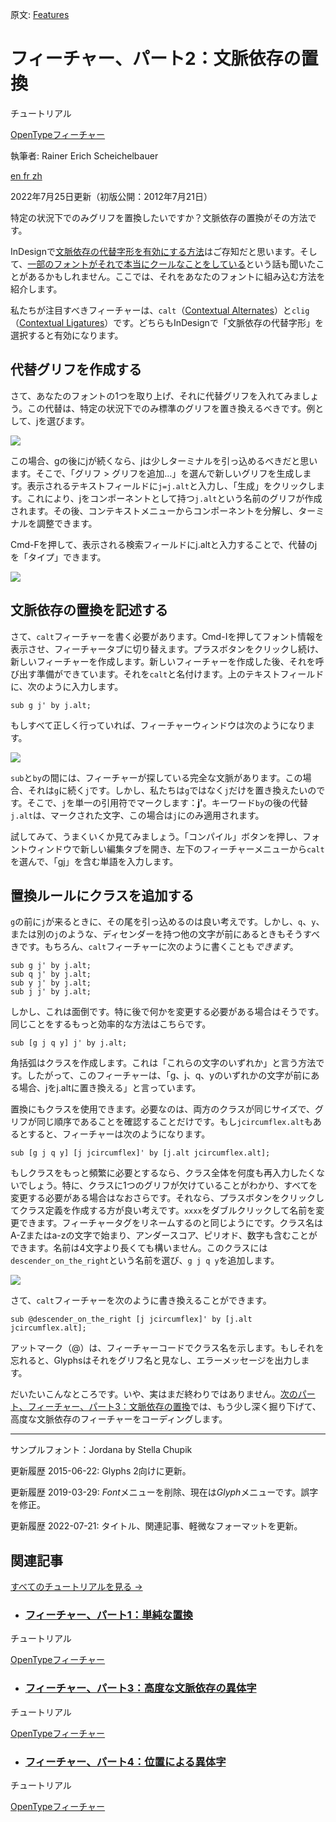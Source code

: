 原文: [Features](https://glyphsapp.com/learn/features-part-2-contextual-substitutions)
# フィーチャー、パート2：文脈依存の置換

チュートリアル

[ OpenTypeフィーチャー ](https://glyphsapp.com/learn?q=opentype+features)

執筆者: Rainer Erich Scheichelbauer

[ en ](https://glyphsapp.com/learn/features-part-2-contextual-substitutions) [ fr ](https://glyphsapp.com/fr/learn/features-part-2-contextual-substitutions) [ zh ](https://glyphsapp.com/zh/learn/features-part-2-contextual-substitutions)

2022年7月25日更新（初版公開：2012年7月21日）

特定の状況下でのみグリフを置換したいですか？文脈依存の置換がその方法です。

InDesignで[文脈依存の代替字形を有効にする方法](http://www.adobe.com/type/opentype/#apps)はご存知だと思います。そして、[一部のフォントがそれで本当にクールなことをしている](http://ilovetypography.com/2011/04/01/engaging-contextuality/)という話も聞いたことがあるかもしれません。ここでは、それをあなたのフォントに組み込む方法を紹介します。

私たちが注目すべきフィーチャーは、`calt`（[Contextual Alternates](http://www.microsoft.com/typography/otspec/features_ae.htm#calt)）と`clig`（[Contextual Ligatures](http://www.microsoft.com/typography/otspec/features_ae.htm#clig)）です。どちらもInDesignで「文脈依存の代替字形」を選択すると有効になります。

## 代替グリフを作成する

さて、あなたのフォントの1つを取り上げ、それに代替グリフを入れてみましょう。この代替は、特定の状況下でのみ標準のグリフを置き換えるべきです。例として、jを選びます。

![](images/calt-jneu.png)

この場合、gの後にjが続くなら、jは少しターミナルを引っ込めるべきだと思います。そこで、「グリフ > グリフを追加…」を選んで新しいグリフを生成します。表示されるテキストフィールドに`j=j.alt`と入力し、「生成」をクリックします。これにより、jをコンポーネントとして持つ`j.alt`という名前のグリフが作成されます。その後、コンテキストメニューからコンポーネントを分解し、ターミナルを調整できます。

Cmd-Fを押して、表示される検索フィールドにj.altと入力することで、代替のjを「タイプ」できます。

![](images/calt-jaltneu.png)

## 文脈依存の置換を記述する

さて、`calt`フィーチャーを書く必要があります。Cmd-Iを押してフォント情報を表示させ、フィーチャータブに切り替えます。プラスボタンをクリックし続け、新しいフィーチャーを作成します。新しいフィーチャーを作成した後、それを呼び出す準備ができています。それを`calt`と名付けます。上のテキストフィールドに、次のように入力します。

```
sub g j' by j.alt;
```

もしすべて正しく行っていれば、フィーチャーウィンドウは次のようになります。

![](images/calt-featureneu.png)

`sub`と`by`の間には、フィーチャーが探している完全な文脈があります。この場合、それは`g`に続く`j`です。しかし、私たちは`g`ではなく`j`だけを置き換えたいのです。そこで、`j`を単一の引用符でマークします：**j'**。キーワード`by`の後の代替`j.alt`は、マークされた文字、この場合は`j`にのみ適用されます。

試してみて、うまくいくか見てみましょう。「コンパイル」ボタンを押し、フォントウィンドウで新しい編集タブを開き、左下のフィーチャーメニューから`calt`を選んで、「gj」を含む単語を入力します。

## 置換ルールにクラスを追加する

`g`の前に`j`が来るときに、その尾を引っ込めるのは良い考えです。しかし、`q`、`y`、または別の`j`のような、ディセンダーを持つ他の文字が前にあるときもそうすべきです。もちろん、`calt`フィーチャーに次のように書くことも*できます*。
```
sub g j' by j.alt;
sub q j' by j.alt;
sub y j' by j.alt;
sub j j' by j.alt;
```
しかし、これは面倒です。特に後で何かを変更する必要がある場合はそうです。同じことをするもっと効率的な方法はこちらです。
```
sub [g j q y] j' by j.alt;
```
角括弧はクラスを作成します。これは「これらの文字のいずれか」と言う方法です。したがって、このフィーチャーは、「g、j、q、yのいずれかの文字が前にある場合、jをj.altに置き換える」と言っています。

置換にもクラスを使用できます。必要なのは、両方のクラスが同じサイズで、グリフが同じ順序であることを確認することだけです。もし`jcircumflex.alt`もあるとすると、フィーチャーは次のようになります。
```
sub [g j q y] [j jcircumflex]' by [j.alt jcircumflex.alt];
```
もしクラスをもっと頻繁に必要とするなら、クラス全体を何度も再入力したくないでしょう。特に、クラスに1つのグリフが欠けていることがわかり、すべてを変更する必要がある場合はなおさらです。それなら、プラスボタンをクリックしてクラス定義を作成する方が良い考えです。`xxxx`をダブルクリックして名前を変更できます。フィーチャータグをリネームするのと同じようにです。クラス名はA-Zまたはa-zの文字で始まり、アンダースコア、ピリオド、数字も含むことができます。名前は4文字より長くても構いません。このクラスには`descender_on_the_right`という名前を選び、`g j q y`を追加します。

![](images/calt-classneu.png)

さて、`calt`フィーチャーを次のように書き換えることができます。
```
sub @descender_on_the_right [j jcircumflex]' by [j.alt jcircumflex.alt];
```
アットマーク（@）は、フィーチャーコードでクラス名を示します。もしそれを忘れると、Glyphsはそれをグリフ名と見なし、エラーメッセージを出力します。

だいたいこんなところです。いや、実はまだ終わりではありません。[次のパート、フィーチャー、パート3：文脈依存の置換](features-part-3-advanced-contextual-alternates.md)では、もう少し深く掘り下げて、高度な文脈依存のフィーチャーをコーディングします。

---
サンプルフォント：Jordana by Stella Chupik

更新履歴 2015-06-22: Glyphs 2向けに更新。

更新履歴 2019-03-29: *Font*メニューを削除、現在は*Glyph*メニューです。誤字を修正。

更新履歴 2022-07-21: タイトル、関連記事、軽微なフォーマットを更新。

## 関連記事

[すべてのチュートリアルを見る →](https://glyphsapp.com/learn)

*   ### [フィーチャー、パート1：単純な置換](features-part-1-simple-substitutions.md)

チュートリアル

[ OpenTypeフィーチャー ](https://glyphsapp.com/learn?q=opentype+features)

*   ### [フィーチャー、パート3：高度な文脈依存の異体字](features-part-3-advanced-contextual-alternates.md)

チュートリアル

[ OpenTypeフィーチャー ](https://glyphsapp.com/learn?q=opentype+features)

*   ### [フィーチャー、パート4：位置による異体字](features-part-4-positional-alternates.md)

チュートリアル

[ OpenTypeフィーチャー ](https://glyphsapp.com/learn?q=opentype+features)